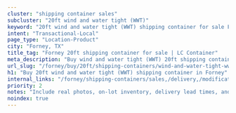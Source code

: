 ```yaml
---
cluster: "shipping container sales"
subcluster: "20ft wind and water tight (WWT)"
keyword: "20ft wind and water tight (WWT) shipping container for sale Forney, TX"
intent: "Transactional-Local"
page_type: "Location-Product"
city: "Forney, TX"
title_tag: "Forney 20ft shipping container for sale | LC Container"
meta_description: "Buy wind and water tight (WWT) 20ft shipping container sale with local delivery in Forney, TX. LC Container — local Since 2003. Request a fast quote today."
url_slug: "/forney/buy/20ft/shipping-containers/wind-and-water-tight-wwt"
h1: "Buy 20ft wind and water tight (WWT) shipping container in Forney"
internal_links: "/forney/shipping-containers/sales,/delivery,/modifications"
priority: 2
notes: "Include real photos, on-lot inventory, delivery lead times, and financing info."
noindex: true
---
```


<!-- TODO: Add unique city/inventory copy, images, and internal links here. -->
